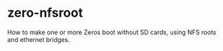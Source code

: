 # zero-nfsroot
How to make one or more Zeros boot without SD cards, using NFS roots and ethernet bridges.
